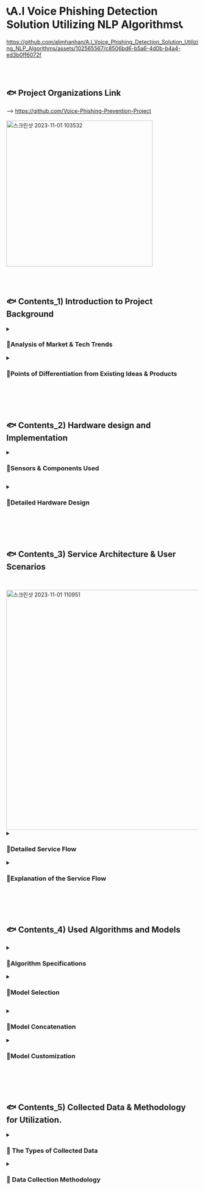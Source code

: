 # 📞A.I Voice Phishing Detection Solution Utilizing NLP Algorithms📞

https://github.com/alimhanhan/A.I_Voice_Phishing_Detection_Solution_Utilizing_NLP_Algorithms/assets/102565567/c8506bd6-b5a6-4d0b-b4a4-ed3b0ff6072f

<br><br><h2>🐟 Project Organizations Link</h2>
-->  https://github.com/Voice-Phishing-Prevention-Project<br>
<br><img width="383" alt="스크린샷 2023-11-01 103532" src="https://github.com/alimhanhan/A.I_Voice_Phishing_Detection_Solution_Utilizing_NLP_Algorithms/assets/102565567/8b3d0abb-f12c-43b4-ba56-b20c5d500f0a">

<br><br><h2>🐟 Contents_1) Introduction to Project Background </h2>
<details>
<summary><h3>📑Analysis of Market & Tech Trends</h3></summary>
<div markdown="1">
<h3>👁️‍🗨 The Evolving Techniques of Voice Phishing & Increasing Risks</h3>

<img width="622" alt="스크린샷 2023-11-01 105929" src="https://github.com/alimhanhan/A.I_Voice_Phishing_Detection_Solution_Utilizing_NLP_Algorithms/assets/102565567/edadb3ec-4ec8-4d50-a58e-fcb1107cf4fa">

<h4>ㅤAs seen in the article, voice phishing techniques are evolving by the day. Existing voice phishing prevention apps are already active in the smartphone domain, but there is a significant limitation in that they are relatively unfamiliar in areas such as internet telephony and landline calls.<br><br>ㅤTherefore, we aim to develop a system that can analyze conversation contents in real-time to discern instances of voice phishing and effectively communicate this for some vulnerable groups susceptible to voice phishing. </h4><br><br>

<img width="621" alt="스크린샷 2023-11-01 110044" src="https://github.com/alimhanhan/A.I_Voice_Phishing_Detection_Solution_Utilizing_NLP_Algorithms/assets/102565567/c8399972-efe3-48b4-b2cd-093d5f39dd5f">

<h4>ㅤFurthermore, existing voice phishing prevention methods are primarily designed for non-disabled individuals, posing limitations in terms of accessibility and usability for people with visual, auditory, cognitive, and other disabilities.<br><br>ㅤTherefore, we aim to develop a system that facilitates individuals with disabilities to more easily benefit from voice phishing prevention technology.</h4><br><hr><br>
</details>
<details>
</div>
<summary><h3>📑Points of Differentiation from Existing Ideas & Products</h3></summary>
<div markdown="1">
<h3>👁️‍🗨️ Competitiveness of the Idea in terms of Functionality & Usability</h3>

<img width="608" alt="스크린샷 2023-11-01 110234" src="https://github.com/alimhanhan/A.I_Voice_Phishing_Detection_Solution_Utilizing_NLP_Algorithms/assets/102565567/35c615a0-e529-410e-8050-a63938644820">


<h4>ㅤMany services currently available in the market primarily focus on detecting phishing on smartphones, making it difficult for the elderly population, who may not be familiar with smartphone usage, to detect voice phishing. <br><br>ㅤAdditionally, while non-disabled individuals can use the service without inconvenience, there is no separate convenience device for people with disabilities, leading to difficulties for them in using such services.</h4><br>
<h3>➡️ For the reasons mentioned, this project has designated landline phones, rather than smartphones, as the primary target. The service has been designed with the primary target in mind, enabling easy and accurate phishing detection even on regular landline phones.<br><br> Additionally, to facilitate clear signal identification for disabled users, a method of conveying phishing alerts through both voice and text has been adopted.</h3>

<br><hr><br>
</div>
</details>

<br><br><br><h2>🐟 Contents_2) Hardware design and Implementation</h2>
<details>
<summary><h3>📑Sensors & Components Used</h3></summary>
<div markdown="1">

<img width="827" alt="스크린샷 2023-11-01 110804" src="https://github.com/alimhanhan/A.I_Voice_Phishing_Detection_Solution_Utilizing_NLP_Algorithms/assets/102565567/a8b9ca46-a83e-491c-8655-798d484e17da">

<br><hr><br></details>
<details>
</div>
<summary><h3>📑Detailed Hardware Design</h3></summary>
<div markdown="1">

<img width="681" alt="스크린샷 2023-11-01 110623" src="https://github.com/alimhanhan/A.I_Voice_Phishing_Detection_Solution_Utilizing_NLP_Algorithms/assets/102565567/c18f6d8a-9e42-45d8-a40a-aca06e4cf33d">


<br><hr><br>
</div>
</details>

<br><br><br><h2>🐟 Contents_3) Service Architecture & User Scenarios</h2><br>

<img width="630" alt="스크린샷 2023-11-01 110951" src="https://github.com/alimhanhan/A.I_Voice_Phishing_Detection_Solution_Utilizing_NLP_Algorithms/assets/102565567/3aa68415-a8cc-4f41-ac47-f6794065d886">


<details>
<summary><h3>📑Detailed Service Flow</h3></summary>
<div markdown="1">
<h3>👁️‍🗨️ Detailed UX</h3>

![스크린샷 2023-11-02 191134](https://github.com/alimhanhan/A.I_Voice_Phishing_Detection_Solution_Utilizing_NLP_Algorithms/assets/102565567/8afff2c4-d4f5-498c-b2e4-1784e6c2be4a)


<h4>
1️⃣ When the recipient initiates a call with the sender, AWS Transcribe collects the contents of the conversation in real time and performs Speech-to-Text (STT).<br><br>After that, utilizing natural language processing model algorithms, it undergoes preprocessing and is stored in a database. Using the stored database, it provides phishing alert functionality.<br>
<br><br><br>2️⃣ Based on the conversation content database, a pre-trained and customized NLP algorithm conducts binary classification for phishing detection.
 <br><br>Ultimately, this result is communicated to the user through text and a light signal to indicate the presence of phishing.
</h4>
</details>
<details>
<summary><h3>📑Explanation of the Service Flow</h3></summary>
<div markdown="1">
<h3>👁️‍🗨️ Additional Explanations for Each Step</h3><br>

<img width="595" alt="스크린샷 2023-11-01 111050" src="https://github.com/alimhanhan/A.I_Voice_Phishing_Detection_Solution_Utilizing_NLP_Algorithms/assets/102565567/8329f946-3a03-4e42-8bc5-b2ffce1e256e">

<img width="611" alt="스크린샷 2023-11-01 111059" src="https://github.com/alimhanhan/A.I_Voice_Phishing_Detection_Solution_Utilizing_NLP_Algorithms/assets/102565567/d88f53e2-62c8-4dd9-af77-c1687e8f12a5">

 
 <h4>
<br>1️⃣  Start recording voice at the beginning of the call.<br>
<br>2️⃣  Save the recorded data on the laptop at the end of the call.<br>
<br>3️⃣  Upload the MP3 file to Google Colab from the laptop.<br>
<br>4️⃣  Transfer the file from Google Colab to the AWS S3 bucket.<br>
<br>5️⃣  Perform speech-to-text (STT) on the file stored in the S3 bucket.<br>
<br>6️⃣  Save the STT results in a .json file.<br>
<br>7️⃣  Transmit the saved JSON file to the model.<br>
<br>8️⃣  Classify the presence of phishing in the model.<br>
<br>9️⃣  Save the derived classification results to the AWS S3 bucket.<br>
<br>🔟➖🅰️ Read the values stored in the S3 bucket on the Raspberry Pi.<br>
<br>🔟➖🅱️ Read the values stored in the S3 bucket on the responsive Flask web.<br>
<br>1️⃣1️⃣➖🅰️ Provide guidance through LED flashing based on the result.<br>
<br>1️⃣1️⃣➖🅱️ Provide guidance through a web pop-up window based on the result.</h4>
<br><hr><br>
</details>

<br><br><br><h2>🐟 Contents_4) Used Algorithms and Models</h2>
<details>
<summary><h3>📑Algorithm Specifications</h3></summary>
<div markdown="1">
<h3>👁️‍🗨️ Voice Phishing Detection Algorithm Through Voice Data Processing</h3><br>

![스크린샷 2023-11-02 192343](https://github.com/alimhanhan/A.I_Voice_Phishing_Detection_Solution_Utilizing_NLP_Algorithms/assets/102565567/43011728-5473-46e0-94a2-e8a40e4381b0)

<h4><br>1️⃣ Send the collected voice file data to the AWS Transcribe server.
<br><br>2️⃣ Perform speech-to-text (STT) through AWS Transcribe and preprocess the text data obtained from the file.
<br><br>3️⃣ Perform binary classification on the phishing status based on the preprocessed text data using an appropriate model.</h4>
-->  Return 1 if phishing, and 0 if not phishing.<h4>
4️⃣ Based on the result, perform text notification and LED notification services.</h4>
--> red LED(🔴) for phishing, green LED(🟢) for non-phishing<h4>
5️⃣ Terminate all services upon completion.</h4><br><hr><br>
</details>
<details>
<summary><h3>📑Model Selection</h3></summary>
<div markdown="1">
<h3>👁️‍🗨️ Model Training Performance Evaluation</h3>

![스크린샷 2023-11-02 193500](https://github.com/alimhanhan/A.I_Voice_Phishing_Detection_Solution_Utilizing_NLP_Algorithms/assets/102565567/12ee705f-d498-4270-b8b0-7c0943dfc2a1)

<br><h4>ㅤBased on the model performance comparison results, both the accuracy and F1-score evaluation metrics confirm the superiority of KoBIGBIRD. Furthermore, an inference test was conducted using a new test dataset consisting of 10 normal datasets and 10 phishing datasets, where both models correctly classified 19 out of the 20 test data.</h4><h3>➡️ Consequently, the KoBIGBIRD model was selected for use in voice phishing detection, and the solution proceeded accordingly. </h3><br><hr><br></details>
<details>
<summary><h3>📑Model Concatenation</h3></summary>
<div markdown="1">
<h3>👁️‍🗨️ Considered & Utilized Models</h3>
<h4>⏩ In this project, we utilized the concatenation and customization of the KoBIGBIRD, R-BERT, and KR-BERT models.</h4>

![스크린샷 2023-11-02 193837](https://github.com/alimhanhan/A.I_Voice_Phishing_Detection_Solution_Utilizing_NLP_Algorithms/assets/102565567/5d8cc645-747c-49a3-9bae-8ee3cafaaec5)


<h3>#️⃣ KoBIGBIRD</h3>
<h4>KoBIGBIRD is a model developed for Korean natural language processing, based on Transformers. It can handle longer sequences than conventional BERT, dealing with a maximum of 4096 tokens, eight times more than BERT's 512 tokens.</h4>
<br><h3>#️⃣ KR-BERT</h3>
<h4>A BERT-based model for Korean natural language processing, KR-BERT provides excellent performance in various NLP tasks through pre-training tailored to Korean text, learning sentence and word-level representations. In the field of Korean natural language processing, KR-BERT is utilized for various NLP tasks, including semantic interpretation and sentence structure analysis.</h4>
<br><h3>#️⃣ R-BERT</h3>
<h4>R-BERT, based on BERT, is specialized in context-aware entity relationship inference, effectively inferring relationships between entities in natural language processing tasks. By integrating entity and relationship information, it achieves improved performance in information extraction and relationship inference tasks.</h4>
<br><hr><br></details>
<details>
<summary><h3>📑Model Customization</h3></summary>
<div markdown="1">
<h3>👁️‍🗨️ The Process of Model Customization</h3>
<h4>ㅤOur custom model is inspired by the R-BERT model and built upon the architecture of the KoBIGBIRD model. In the Relation Extraction Task, the R-BERT model enhances its performance by utilizing not only the CLS token but also the embedding vectors of entity1 and entity2.<br><br>ㅤIn this regard, our model can be characterized as a customized model that leverages not only the CLS token but also the entire dialogue data, extracted morphemes and keywords, and their respective embedding vectors in the training process.<br><br>ㅤFurthermore, by combining the CLS tokens of Kr-BERT and KoBIGBIRD, our model aims to integrate the diverse features of both models, leveraging their respective strengths and compensating for their shortcomings.</h4>

 
![스크린샷 2023-11-02 194711](https://github.com/alimhanhan/A.I_Voice_Phishing_Detection_Solution_Utilizing_NLP_Algorithms/assets/102565567/a32c8d54-cb69-49dd-999b-87a0c5cbdfbc)


<h4>ㅤThis model combines the embedding values of the CLS tokens from Kr-BERT and KoBIGBIRD.<br><br>ㅤSubsequently, the entire dialogue data and the data extracted only for keywords and morphemes are separated into vectors using an index that indicates the end of the sentence. This process is designed to understand the context of the conversation through the entire dialogue data and to learn the important parts of the conversation through morphemes and keywords.<br><br>ㅤFinally, through the FCLayer class, the dimensions of each vector are adjusted and combined to create a single vector, which is used as the input value of the model. Using this generated data, the model can predict the final class, i.e., whether it is a phishing attempt, through the label classifier.<br><br>ㅤBy combining Kr-BERT's language understanding capabilities and KoBIGBIRD's ability to handle long texts, the model incorporates various features of the input text. It is expected to leverage KoBIGBIRD's strengths in handling long dialogue data and Kr-BERT's strengths in understanding subtle meanings and expressions within sentences.</h4>
<br><hr><br></details>

<br><br><br><h2>🐟 Contents_5) Collected Data & Methodology for Utilization.</h2>
<details>
<summary><h3>📑 The Types of Collected Data</h3></summary>
<div markdown="1">

![스크린샷 2023-11-02 194843](https://github.com/alimhanhan/A.I_Voice_Phishing_Detection_Solution_Utilizing_NLP_Algorithms/assets/102565567/a945031a-fa26-4f77-9db3-6af269de9a80)
<br><h4>👉ㅤIn this project, the collected data is in unstructured form, categorized into phishing and legitimate data. To address class imbalance, augmentation was conducted only for the phishing data.</h4>
<br><h4> Financial Supervisory Service Voice Phishing Voice Data:</h4>
➖ Loan fraud type: 185 instances<br>
➖ Financial fraud type: 227 instances
<h4>👉 AI Hub Complaints Query-Response Data:</h4>
➖ Financial/Insurance, Transfer, Withdrawal, Loan Service Type: 48,476 instances
<br><hr><br></details>
<details>
<summary><h3>📑 Data Collection Methodology</h3></summary>
<div markdown="1">
<h4>
1️⃣ Collecting phishing voice data through dynamic web crawling.
<br><br>2️⃣ Downloading legitimate data.
<br><br>3️⃣ Transforming the data using AWS Transcribe and uploading it as JSON files.
<br><br>4️⃣ Creating TXT files through data parsing.
<br><br>5️⃣ Converting the generated TXT files into CSV files.
</h4>
<br><hr><br></details>
<br><br><br>


